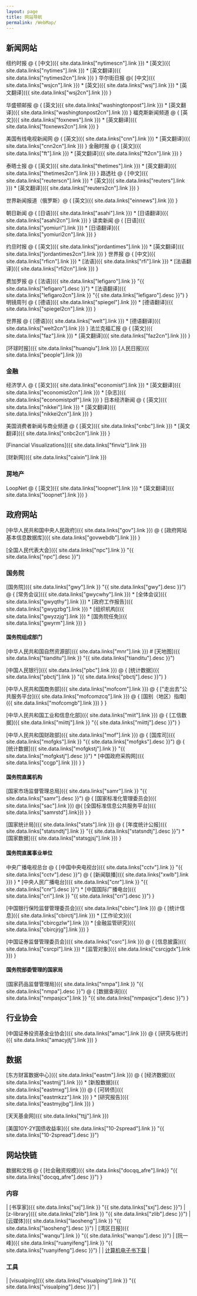 ```yaml
---
layout: page
title: 网站导航
permalink: /WebMap/
---
```


## 新闻网站

纽约时报 @ {
    [中文]({{ site.data.links["nytimescn"].link }})
    * [英文]({{ site.data.links["nytimes"].link }})
    * [英文翻译]({{ site.data.links["nytimes2cn"].link }})
}
华尔街日报 @{
    [中文]({{ site.data.links["wsjcn"].link }})
    * [英文]({{ site.data.links["wsj"].link }})
    * [英文翻译]({{ site.data.links["wsj2cn"].link }})
}

华盛顿邮报 @ {
    [英文]({{ site.data.links["washingtonpost"].link }})
    * [英文翻译]({{ site.data.links["washingtonpost2cn"].link }})
}
福克斯新闻频道 @ {
    [英文]({{ site.data.links["foxnews"].link }})
    * [英文翻译]({{ site.data.links["foxnews2cn"].link }})
}

美国有线电视新闻网 @ {
    [英文]({{ site.data.links["cnn"].link }})
    * [英文翻译]({{ site.data.links["cnn2cn"].link }})
} 
金融时报 @ {
    [英文]({{ site.data.links["ft"].link }})
    * [英文翻译]({{ site.data.links["ft2cn"].link }})
}

泰晤士报 @ {
    [英文]({{ site.data.links["thetimes"].link }})
    * [英文翻译]({{ site.data.links["thetimes2cn"].link }})
}
路透社 @ {
    [中文]({{ site.data.links["reuterscn"].link }})
    * [英文]({{ site.data.links["reuters"].link }})
    * [英文翻译]({{ site.data.links["reuters2cn"].link }})
}

世界新闻报道（俄罗斯）@ {
    [英文]({{ site.data.links["einnews"].link }})
}

朝日新闻 @ {
    [日语]({{ site.data.links["asahi"].link }})
    * [日语翻译]({{ site.data.links["asahi2cn"].link }})
}
读卖新闻 @ {
    [日语]({{ site.data.links["yomiuri"].link }})
    * [日语翻译]({{ site.data.links["yomiuri2cn"].link }})
}


约旦时报 @ {
    [英文]({{ site.data.links["jordantimes"].link }})
    * [英文翻译]({{ site.data.links["jordantimes2cn"].link }})
}
世界报 @ {
    [中文]({{ site.data.links["rficn"].link }})
    * [法语]({{ site.data.links["rfi"].link }})
    * [法语翻译]({{ site.data.links["rfi2cn"].link }})
}

费加罗报 @ {
    [法语]({{ site.data.links["lefigaro"].link }} "{{ site.data.links["lefigaro"].desc }}")
    * [法语翻译]({{ site.data.links["lefigaro2cn"].link }} "{{ site.data.links["lefigaro"].desc }}")
}
明镜周刊 @ {
    [德语]({{ site.data.links["spiegel"].link }})
    * [德语翻译]({{ site.data.links["spiegel2cn"].link }})
}

世界报 @ {
    [德语]({{ site.data.links["welt"].link }})
    * [德语翻译]({{ site.data.links["welt2cn"].link }})
}
法兰克福汇报 @ {
    [英文]({{ site.data.links["faz"].link }})
    * [英文翻译]({{ site.data.links["faz2cn"].link }})
}

[环球时报]({{ site.data.links["huanqiu"].link }})
[人民日报]({{ site.data.links["people"].link }})


### 金融

经济学人 @ {
    [英文]({{ site.data.links["economist"].link }})
    * [英文翻译]({{ site.data.links["economist2cn"].link }})
    * [杂志]({{ site.data.links["economistpdf"].link }})
}
日本经济新闻 @ {
    [英文]({{ site.data.links["nikkei"].link }})
    * [英文翻译]({{ site.data.links["nikkei2cn"].link }})
}

美国消费者新闻与商业频道 @ {
    [英文]({{ site.data.links["cnbc"].link }})
    * [英文翻译]({{ site.data.links["cnbc2cn"].link }})
}

[Financial Visualizations]({{ site.data.links["finviz"].link }})

[财新网]({{ site.data.links["caixin"].link }})

### 房地产

LoopNet @ {
    [英文]({{ site.data.links["loopnet"].link }})
    * [英文翻译]({{ site.data.links["loopnet"].link }})
}

## 政府网站

[中华人民共和国中央人民政府]({{ site.data.links["gov"].link }}) 
    @ {
        [政府网站基本信息数据库]({{ site.data.links["govwebdb"].link }})
    }

[全国人民代表大会]({{ site.data.links["npc"].link }} "{{ site.data.links["npc"].desc }}")

### 国务院
[国务院]({{ site.data.links["gwy"].link }} "{{ site.data.links["gwy"].desc }}") 
    @ { 
        [常务会议]({{ site.data.links["gwycwhy"].link }}) 
        * [全体会议]({{ site.data.links["gwyqthy"].link }}) 
        * [政府工作报告]({{ site.data.links["gwygzbg"].link }}) 
        * [组织机构]({{ site.data.links["gwyzzjg"].link }}) 
        * [国务院任免]({{ site.data.links["gwyrm"].link }}) 
    }

#### 国务院组成部门

[中华人民共和国自然资源部]({{ site.data.links["mnr"].link }}) # [天地图]({{ site.data.links["tianditu"].link }} "{{ site.data.links["tianditu"].desc }}")

[中国人民银行]({{ site.data.links["pbc"].link }}) 
    @ {
         [统计数据]({{ site.data.links["pbctj"].link }} "{{ site.data.links["pbctj"].desc }}") 
    }

[中华人民共和国商务部]({{ site.data.links["mofcom"].link }}) 
    @ {
        ["走出去"公共服务平台]({{ site.data.links["mofcomzcq"].link }}) 
            @ {
                 [国别（地区）指南]({{ site.data.links["mofcomgb"].link }}) 
            } 
    }

[中华人民共和国工业和信息化部]({{ site.data.links["miit"].link }})
    @ {
        [工信数据]({{ site.data.links["miittj"].link }} "{{ site.data.links["miittj"].desc }}")
    }

[中华人民共和国财政部]({{ site.data.links["mof"].link }}) 
    @ {
        [国库司]({{ site.data.links["mofgks"].link }} "{{ site.data.links["mofgks"].desc }}") 
            @ {
                [统计数据]({{ site.data.links["mofgkstj"].link }} "{{ site.data.links["mofgkstj"].desc }}")
                * [中国政府采购网]({{ site.data.links["ccgp"].link }})
            }
    }

#### 国务院直属机构

[国家市场监督管理总局]({{ site.data.links["samr"].link }} "{{ site.data.links["samr"].desc }}")
    @ {
        [国家标准化管理委员会]({{ site.data.links["sac"].link }})
            @{
                [全国标准信息公共服务平台]({{ site.data.links["samrstd"].link}})
            }
    }

[国家统计局]({{ site.data.links["stats"].link }})
    @ {
        [年度统计公报]({{ site.data.links["statsndtj"].link }} "{{ site.data.links["statsndtj"].desc }}")
        * [国家数据]({{ site.data.links["statsgjsj"].link }})
    }

#### 国务院直属事业单位

中央广播电视总台
    @ {
        [中国中央电视台]({{ site.data.links["cctv"].link }} "{{ site.data.links["cctv"].desc }}")
            @ {
                [新闻联播]({{ site.data.links["xwlb"].link }})
            } 
            * [中央人民广播电台]({{ site.data.links["cnr"].link }} "{{ site.data.links["cnr"].desc }}")
            * [中国国际广播电台]({{ site.data.links["cri"].link }} "{{ site.data.links["cri"].desc }}") 
    }

[中国银行保险监督管理委员会]({{ site.data.links["cbirc"].link }})
    @ {
        [统计信息]({{ site.data.links["cbirctj"].link }})
        * [工作论文]({{ site.data.links["cbircgzlw"].link }})
        * [金融监管研究]({{ site.data.links["cbircjrjg"].link }})
    }

[中国证券监督管理委员会]({{ site.data.links["csrc"].link }})
    @ {
        [信息披露]({{ site.data.links["csrcpl"].link }})
        * [监管对象]({{ site.data.links["csrcjgdx"].link }})
    }

#### 国务院部委管理的国家局

[国家药品监督管理局]({{ site.data.links["nmpa"].link }} "{{ site.data.links["nmpa"].desc }}")
    @ {
        [数据查询]({{ site.data.links["nmpasjcx"].link }} "{{ site.data.links["nmpasjcx"].desc }}")
    }


## 行业协会

[中国证券投资基金业协会]({{ site.data.links["amac"].link }})
    @ {
        [研究与统计]({{ site.data.links["amacyjtj"].link }})
    }

## 数据

[东方财富数据中心]({{ site.data.links["eastm"].link }})
    @ {
        [经济数据]({{ site.data.links["eastmjj"].link }})
        * [新股数据]({{ site.data.links["eastmxg"].link }})
            @ {
                [可转债]({{ site.data.links["eastmkzz"].link }})
            }
        * [研究报告]({{ site.data.links["eastmyjbg"].link }})
    }

[天天基金网]({{ site.data.links["ttjj"].link }})

[美国10Y-2Y国债收益率]({{ site.data.links["10-2spread"].link }} "{{ site.data.links["10-2spread"].desc }}")

## 网站快链

数据和文档
    @ {
        [社会融资规模]({{ site.data.links["docqq_afre"].link}} "{{ site.data.links["docqq_afre"].desc }}")
    }

### 内容

| [书享家]({{ site.data.links["sxj"].link }} "{{ site.data.links["sxj"].desc }}") | [z-library]({{ site.data.links["zlib"].link }} "{{ site.data.links["zlib"].desc }}") | [云媒体]({{ site.data.links["laosheng"].link }} "{{ site.data.links["laosheng"].desc }}") | [湾区日报]({{ site.data.links["wanqu"].link }} "{{ site.data.links["wanqu"].desc }}") | [阮一峰]({{ site.data.links["ruanyifeng"].link }} "{{ site.data.links["ruanyifeng"].desc }}") |
| [计算机电子书下载](https://github.com/itdevbooks/pdf) |

### 工具

| [visualping]({{ site.data.links["visualping"].link }} "{{ site.data.links["visualping"].desc }}")  |